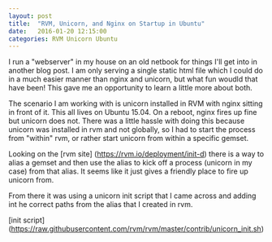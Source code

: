 ```yaml
---
layout: post
title:  "RVM, Unicorn, and Nginx on Startup in Ubuntu"
date:   2016-01-20 12:15:00
categories: RVM Unicorn Ubuntu
---
```


I run a "webserver" in my house on an old netbook for things I'll get into in another blog post. I am only serving a single static html file which I could do in a much easier manner than nginx and unicorn, but what fun woudld that have been! This gave me an opportunity to learn a little more about both.

The scenario I am working with is unicorn installed in RVM with nginx sitting in front of it. This all lives on Ubuntu 15.04. On a reboot, nginx fires up fine but unicorn does not. There was a little hassle with doing this because unicorn was installed in rvm and not globally, so I had to start the process from "within" rvm, or rather start unicorn from within a specific gemset.

Looking on the [rvm site] (https://rvm.io/deployment/init-d) there is a way to alias a gemset and then use the alias to kick off a process (unicorn in my case) from that alias. It seems like it just gives a friendly place to fire up unicorn from.

From there it was using a unicorn init script that I came across and adding int he correct paths from the alias that I created in rvm. 

[init script] (https://raw.githubusercontent.com/rvm/rvm/master/contrib/unicorn_init.sh)



